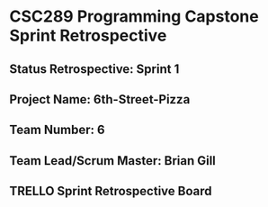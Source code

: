 # CSC289 Programming Capstone Sprint Retrospective

## Status Retrospective:  Sprint 1

## Project Name: 6th-Street-Pizza

## Team Number: 6

## Team Lead/Scrum Master: Brian Gill

## TRELLO Sprint Retrospective Board
